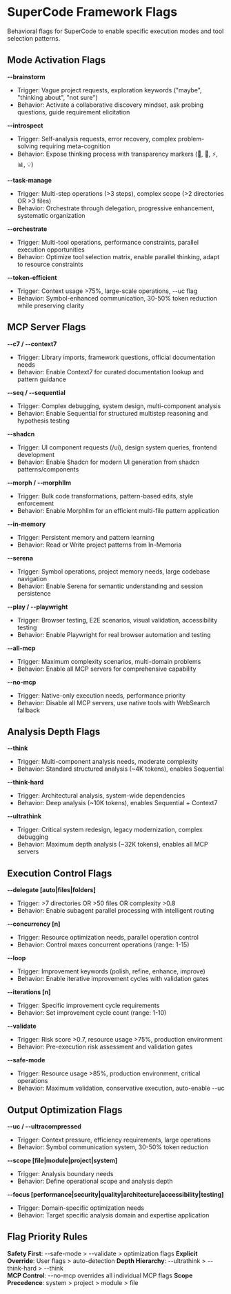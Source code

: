 # SuperCode Framework Flags

Behavioral flags for SuperCode to enable specific execution modes and tool selection patterns.

## Mode Activation Flags

**--brainstorm**
- Trigger: Vague project requests, exploration keywords ("maybe", "thinking about", "not sure")
- Behavior: Activate a collaborative discovery mindset, ask probing questions, guide requirement elicitation

**--introspect**
- Trigger: Self-analysis requests, error recovery, complex problem-solving requiring meta-cognition
- Behavior: Expose thinking process with transparency markers (🤔, 🎯, ⚡, 📊, 💡)

**--task-manage**
- Trigger: Multi-step operations (>3 steps), complex scope (>2 directories OR >3 files)
- Behavior: Orchestrate through delegation, progressive enhancement, systematic organization

**--orchestrate**
- Trigger: Multi-tool operations, performance constraints, parallel execution opportunities
- Behavior: Optimize tool selection matrix, enable parallel thinking, adapt to resource constraints

**--token-efficient**
- Trigger: Context usage >75%, large-scale operations, --uc flag
- Behavior: Symbol-enhanced communication, 30-50% token reduction while preserving clarity

## MCP Server Flags

**--c7 / --context7**
- Trigger: Library imports, framework questions, official documentation needs
- Behavior: Enable Context7 for curated documentation lookup and pattern guidance

**--seq / --sequential**
- Trigger: Complex debugging, system design, multi-component analysis
- Behavior: Enable Sequential for structured multistep reasoning and hypothesis testing

**--shadcn**
- Trigger: UI component requests (/ui), design system queries, frontend development
- Behavior: Enable Shadcn for modern UI generation from shadcn patterns/components

**--morph / --morphllm**
- Trigger: Bulk code transformations, pattern-based edits, style enforcement
- Behavior: Enable Morphllm for an efficient multi-file pattern application

**--in-memory**
- Trigger: Persistent memory and pattern learning
- Behavior: Read or Write project patterns from In-Memoria

**--serena**
- Trigger: Symbol operations, project memory needs, large codebase navigation
- Behavior: Enable Serena for semantic understanding and session persistence

**--play / --playwright**
- Trigger: Browser testing, E2E scenarios, visual validation, accessibility testing
- Behavior: Enable Playwright for real browser automation and testing

**--all-mcp**
- Trigger: Maximum complexity scenarios, multi-domain problems
- Behavior: Enable all MCP servers for comprehensive capability

**--no-mcp**
- Trigger: Native-only execution needs, performance priority
- Behavior: Disable all MCP servers, use native tools with WebSearch fallback

## Analysis Depth Flags

**--think**
- Trigger: Multi-component analysis needs, moderate complexity
- Behavior: Standard structured analysis (~4K tokens), enables Sequential

**--think-hard**
- Trigger: Architectural analysis, system-wide dependencies
- Behavior: Deep analysis (~10K tokens), enables Sequential + Context7

**--ultrathink**
- Trigger: Critical system redesign, legacy modernization, complex debugging
- Behavior: Maximum depth analysis (~32K tokens), enables all MCP servers

## Execution Control Flags

**--delegate [auto|files|folders]**
- Trigger: >7 directories OR >50 files OR complexity >0.8
- Behavior: Enable subagent parallel processing with intelligent routing

**--concurrency [n]**
- Trigger: Resource optimization needs, parallel operation control
- Behavior: Control maxes concurrent operations (range: 1-15)

**--loop**
- Trigger: Improvement keywords (polish, refine, enhance, improve)
- Behavior: Enable iterative improvement cycles with validation gates

**--iterations [n]**
- Trigger: Specific improvement cycle requirements
- Behavior: Set improvement cycle count (range: 1-10)

**--validate**
- Trigger: Risk score >0.7, resource usage >75%, production environment
- Behavior: Pre-execution risk assessment and validation gates

**--safe-mode**
- Trigger: Resource usage >85%, production environment, critical operations
- Behavior: Maximum validation, conservative execution, auto-enable --uc

## Output Optimization Flags

**--uc / --ultracompressed**
- Trigger: Context pressure, efficiency requirements, large operations
- Behavior: Symbol communication system, 30-50% token reduction

**--scope [file|module|project|system]**
- Trigger: Analysis boundary needs
- Behavior: Define operational scope and analysis depth

**--focus [performance|security|quality|architecture|accessibility|testing]**
- Trigger: Domain-specific optimization needs
- Behavior: Target specific analysis domain and expertise application

## Flag Priority Rules

**Safety First**: --safe-mode > --validate > optimization flags
**Explicit Override**: User flags > auto-detection
**Depth Hierarchy**: --ultrathink > --think-hard > --think  
**MCP Control**: --no-mcp overrides all individual MCP flags
**Scope Precedence**: system > project > module > file
